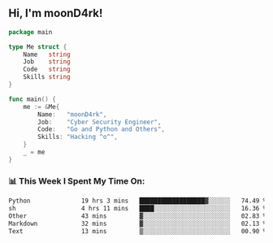 <h2> Hi, I'm moonD4rk!</h2>

```go
package main

type Me struct {
	Name   string
	Job    string
	Code   string
	Skills string
}

func main() {
	me := &Me{
		Name:   "moonD4rk",
		Job:    "Cyber Security Engineer",
		Code:   "Go and Python and Others",
		Skills: "Hacking ^o^",
	}
	_ = me
}
```

<h3>📊 This Week I Spent My Time On:</h3>
<!-- <img align='right' src="https://github-readme-stats.vercel.app/api?username=moond4rk&show_icons=true&theme=radical", width="300" height="150"> -->

<!--START_SECTION:waka-->

```txt
Python              19 hrs 3 mins   ██████████████████▓░░░░░░   74.49 %
sh                  4 hrs 11 mins   ████░░░░░░░░░░░░░░░░░░░░░   16.36 %
Other               43 mins         ▓░░░░░░░░░░░░░░░░░░░░░░░░   02.83 %
Markdown            32 mins         ▓░░░░░░░░░░░░░░░░░░░░░░░░   02.13 %
Text                13 mins         ▒░░░░░░░░░░░░░░░░░░░░░░░░   00.90 %
```

<!--END_SECTION:waka-->

